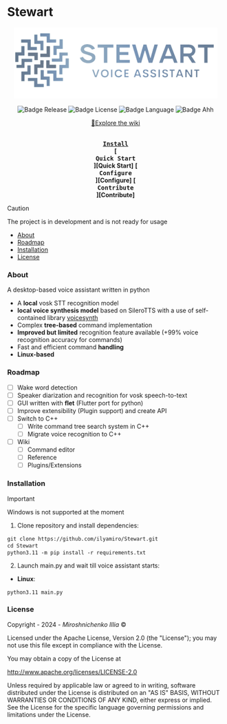 # Stewart

<div align = center>
<img src="data/images/stewart_logo.png" alt="Logo" width="" height="165">

![Badge Release]
![Badge License]
![Badge Language] 
![Badge Ahh]<br>

[//]: # (Stable: [v1.2.0]&#40;https://github.com/ilyamiro/Stewart/releases/tag/v1.0.0-alpha&#41; / )
<a id="link-wiki" href="https://github.com/ilyamiro/Stewart/wiki">📘Explore the wiki</a>

**[<kbd><br>Install<br></kbd>][Install]**
**[<kbd><br>Quick Start<br></kbd>][Quick Start]**
**[<kbd><br>Configure<br></kbd>][Configure]**
**[<kbd><br>Contribute<br></kbd>][Contribute]**

</div>

> [!CAUTION]
> The project is in development and is not ready for usage</h3>


- [About](#about)
- [Roadmap](#roadmap)
- [Installation](#installation)
- [License](#license)

### About

A desktop-based voice assistant written in python

- A **local** vosk STT recognition model 
- **local voice synthesis model** based on SileroTTS with a use of self-contained library [voicesynth](https://github.com/ilyamiro/voicesynth)
- Complex **tree-based** command implementation 
- **Improved but limited** recognition feature available (+99% voice recognition accuracy for commands)
- Fast and efficient command **handling**
- **Linux-based**

### Roadmap

- [ ] Wake word detection
- [ ] Speaker diarization and recognition for vosk speech-to-text
- [ ] GUI written with **flet** (Flutter port for python)
- [ ] Improve extensibility (Plugin support) and create API
- [ ] Switch to C++
  - [ ] Write command tree search system in C++
  - [ ] Migrate voice recognition to C++ 
- [ ] Wiki
  - [ ] Command editor
  - [ ] Reference
  - [ ] Plugins/Extensions

### Installation

> [!IMPORTANT]
> Windows is not supported at the moment

1. Clone repository and install dependencies:
  ```commandline
  git clone https://github.com/ilyamiro/Stewart.git
  cd Stewart
  python3.11 -m pip install -r requirements.txt
  ```
2. Launch main.py and wait till voice assistant starts:<br>
- **Linux**:
```commandline
python3.11 main.py
```


### License


Copyright - 2024 -  <i>Miroshnichenko Illia</i> ©

Licensed under the Apache License, Version 2.0 (the "License");
you may not use this file except in compliance with the License.

You may obtain a copy of the License at

   http://www.apache.org/licenses/LICENSE-2.0

Unless required by applicable law or agreed to in writing,
software distributed under the License is distributed on an "AS IS" BASIS, WITHOUT WARRANTIES OR CONDITIONS OF ANY KIND, either express or implied.
See the License for the specific language governing permissions and limitations under the License.

<!----------------------------------------------------------------------------->

[About]: #About
[Install]: #installation
[Roadmap]: #roadmap
[License]: #license

<!----------------------------------{ Badges }--------------------------------->

[Badge Release]: https://img.shields.io/github/v/release/ilyamiro/Stewart.svg
[Badge Language]: https://img.shields.io/github/languages/top/ilyamiro/Stewart
[Badge License]: https://img.shields.io/github/license/ilyamiro/Stewart
[Badge Ahh]: https://img.shields.io/badge/Pet-project-C68FE6